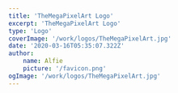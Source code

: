 ```yaml
---
title: 'TheMegaPixelArt Logo'
excerpt: 'TheMegaPixelArt Logo'
type: 'Logo'
coverImage: '/work/logos/TheMegaPixelArt.jpg'
date: '2020-03-16T05:35:07.322Z'
author:
    name: Alfie
    picture: '/favicon.png'
ogImage: '/work/logos/TheMegaPixelArt.jpg'
---
```

